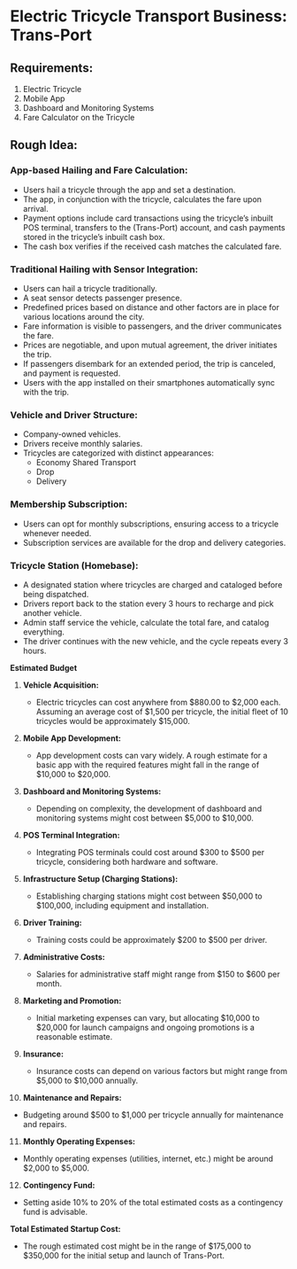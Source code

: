 <html>

<head>
  <meta charset="utf-8">
  <meta name="viewport" content="width=device-width, initial-scale=1.0">
  <title>T-Port</title>
  <link rel="stylesheet" href="https://stackedit.io/style.css" />
</head>

<body class="stackedit">
  <div class="stackedit__html"><h1 id="electric-tricycle-transport-business-trans-port">Electric Tricycle Transport Business: Trans-Port</h1>
<h2 id="requirements">Requirements:</h2>
<ol>
<li>Electric Tricycle</li>
<li>Mobile App</li>
<li>Dashboard and Monitoring Systems</li>
<li>Fare Calculator on the Tricycle</li>
</ol>
<h2 id="rough-idea">Rough Idea:</h2>
<h3 id="app-based-hailing-and-fare-calculation">App-based Hailing and Fare Calculation:</h3>
<ul>
<li>Users hail a tricycle through the app and set a destination.</li>
<li>The app, in conjunction with the tricycle, calculates the fare upon arrival.</li>
<li>Payment options include card transactions using the tricycle’s inbuilt POS terminal, transfers to the (Trans-Port) account, and cash payments stored in the tricycle’s inbuilt cash box.</li>
<li>The cash box verifies if the received cash matches the calculated fare.</li>
</ul>
<h3 id="traditional-hailing-with-sensor-integration">Traditional Hailing with Sensor Integration:</h3>
<ul>
<li>Users can hail a tricycle traditionally.</li>
<li>A seat sensor detects passenger presence.</li>
<li>Predefined prices based on distance and other factors are in place for various locations around the city.</li>
<li>Fare information is visible to passengers, and the driver communicates the fare.</li>
<li>Prices are negotiable, and upon mutual agreement, the driver initiates the trip.</li>
<li>If passengers disembark for an extended period, the trip is canceled, and payment is requested.</li>
<li>Users with the app installed on their smartphones automatically sync with the trip.</li>
</ul>
<h3 id="vehicle-and-driver-structure">Vehicle and Driver Structure:</h3>
<ul>
<li>Company-owned vehicles.</li>
<li>Drivers receive monthly salaries.</li>
<li>Tricycles are categorized with distinct appearances:
<ul>
<li>Economy Shared Transport</li>
<li>Drop</li>
<li>Delivery</li>
</ul>
</li>
</ul>
<h3 id="membership-subscription">Membership Subscription:</h3>
<ul>
<li>Users can opt for monthly subscriptions, ensuring access to a tricycle whenever needed.</li>
<li>Subscription services are available for the drop and delivery categories.</li>
</ul>
<h3 id="tricycle-station-homebase">Tricycle Station (Homebase):</h3>
<ul>
<li>A designated station where tricycles are charged and cataloged before being dispatched.</li>
<li>Drivers report back to the station every 3 hours to recharge and pick another vehicle.</li>
<li>Admin staff service the vehicle, calculate the total fare, and catalog everything.</li>
<li>The driver continues with the new vehicle, and the cycle repeats every 3 hours.</li>
</ul>
<p><strong>Estimated Budget</strong></p>
<ol>
<li>
<p><strong>Vehicle Acquisition:</strong></p>
<ul>
<li>Electric tricycles can cost anywhere from $880.00 to $2,000 each. Assuming an average cost of $1,500 per tricycle, the initial fleet of 10 tricycles would be approximately $15,000.</li>
</ul>
</li>
<li>
<p><strong>Mobile App Development:</strong></p>
<ul>
<li>App development costs can vary widely. A rough estimate for a basic app with the required features might fall in the range of $10,000 to $20,000.</li>
</ul>
</li>
<li>
<p><strong>Dashboard and Monitoring Systems:</strong></p>
<ul>
<li>Depending on complexity, the development of dashboard and monitoring systems might cost between $5,000 to $10,000.</li>
</ul>
</li>
<li>
<p><strong>POS Terminal Integration:</strong></p>
<ul>
<li>Integrating POS terminals could cost around $300 to $500 per tricycle, considering both hardware and software.</li>
</ul>
</li>
<li>
<p><strong>Infrastructure Setup (Charging Stations):</strong></p>
<ul>
<li>Establishing charging stations might cost between $50,000 to $100,000, including equipment and installation.</li>
</ul>
</li>
<li>
<p><strong>Driver Training:</strong></p>
<ul>
<li>Training costs could be approximately $200 to $500 per driver.</li>
</ul>
</li>
<li>
<p><strong>Administrative Costs:</strong></p>
<ul>
<li>Salaries for administrative staff might range from $150 to $600 per month.</li>
</ul>
</li>
<li>
<p><strong>Marketing and Promotion:</strong></p>
<ul>
<li>Initial marketing expenses can vary, but allocating $10,000 to $20,000 for launch campaigns and ongoing promotions is a reasonable estimate.</li>
</ul>
</li>
<li>
<p><strong>Insurance:</strong></p>
<ul>
<li>Insurance costs can depend on various factors but might range from $5,000 to $10,000 annually.</li>
</ul>
</li>
<li>
<p><strong>Maintenance and Repairs:</strong></p>
</li>
</ol>
<ul>
<li>Budgeting around $500 to $1,000 per tricycle annually for maintenance and repairs.</li>
</ul>
<ol start="11">
<li><strong>Monthly Operating Expenses:</strong></li>
</ol>
<ul>
<li>Monthly operating expenses (utilities, internet, etc.) might be around $2,000 to $5,000.</li>
</ul>
<ol start="12">
<li><strong>Contingency Fund:</strong></li>
</ol>
<ul>
<li>Setting aside 10% to 20% of the total estimated costs as a contingency fund is advisable.</li>
</ul>
<p><strong>Total Estimated Startup Cost:</strong></p>
<ul>
<li>The rough estimated cost might be in the range of $175,000 to $350,000 for the initial setup and launch of Trans-Port.</li>
</ul>
</div>
</body>

</html>
